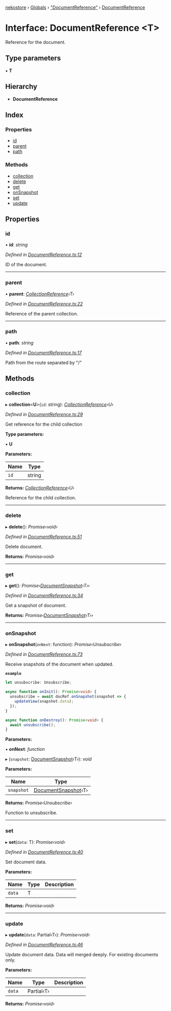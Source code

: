 [nekostore](../README.md) › [Globals](../globals.md) › ["DocumentReference"](../modules/_documentreference_.md) › [DocumentReference](_documentreference_.documentreference.md)

# Interface: DocumentReference <**T**>

Reference for the document.

## Type parameters

▪ **T**

## Hierarchy

* **DocumentReference**

## Index

### Properties

* [id](_documentreference_.documentreference.md#id)
* [parent](_documentreference_.documentreference.md#parent)
* [path](_documentreference_.documentreference.md#path)

### Methods

* [collection](_documentreference_.documentreference.md#collection)
* [delete](_documentreference_.documentreference.md#delete)
* [get](_documentreference_.documentreference.md#get)
* [onSnapshot](_documentreference_.documentreference.md#onsnapshot)
* [set](_documentreference_.documentreference.md#set)
* [update](_documentreference_.documentreference.md#update)

## Properties

###  id

• **id**: *string*

*Defined in [DocumentReference.ts:12](https://github.com/esnya/nekostore/blob/99eadde/src/DocumentReference.ts#L12)*

ID of the document.

___

###  parent

• **parent**: *[CollectionReference](_collectionreference_.collectionreference.md)‹T›*

*Defined in [DocumentReference.ts:22](https://github.com/esnya/nekostore/blob/99eadde/src/DocumentReference.ts#L22)*

Reference of the parent collection.

___

###  path

• **path**: *string*

*Defined in [DocumentReference.ts:17](https://github.com/esnya/nekostore/blob/99eadde/src/DocumentReference.ts#L17)*

Path from the route separated by "/"

## Methods

###  collection

▸ **collection**<**U**>(`id`: string): *[CollectionReference](_collectionreference_.collectionreference.md)‹U›*

*Defined in [DocumentReference.ts:29](https://github.com/esnya/nekostore/blob/99eadde/src/DocumentReference.ts#L29)*

Get reference for the child collection

**Type parameters:**

▪ **U**

**Parameters:**

Name | Type |
------ | ------ |
`id` | string |

**Returns:** *[CollectionReference](_collectionreference_.collectionreference.md)‹U›*

Reference for the child collection.

___

###  delete

▸ **delete**(): *Promise‹void›*

*Defined in [DocumentReference.ts:51](https://github.com/esnya/nekostore/blob/99eadde/src/DocumentReference.ts#L51)*

Delete document.

**Returns:** *Promise‹void›*

___

###  get

▸ **get**(): *Promise‹[DocumentSnapshot](_documentsnapshot_.documentsnapshot.md)‹T››*

*Defined in [DocumentReference.ts:34](https://github.com/esnya/nekostore/blob/99eadde/src/DocumentReference.ts#L34)*

Get a snapshot of document.

**Returns:** *Promise‹[DocumentSnapshot](_documentsnapshot_.documentsnapshot.md)‹T››*

___

###  onSnapshot

▸ **onSnapshot**(`onNext`: function): *Promise‹Unsubscribe›*

*Defined in [DocumentReference.ts:73](https://github.com/esnya/nekostore/blob/99eadde/src/DocumentReference.ts#L73)*

Receive snapshots of the document when updated.

**`example`** 
```ts
let unsubscribe: Unsubscribe;

async function onInit(): Promise<void> {
  unsubscribe = await docRef.onSnapshot(snapshot => {
    updateView(snapshot.data);
  });
}

async function onDestroy(): Promise<void> {
  await unsubscribe();
}
```

**Parameters:**

▪ **onNext**: *function*

▸ (`snapshot`: [DocumentSnapshot](_documentsnapshot_.documentsnapshot.md)‹T›): *void*

**Parameters:**

Name | Type |
------ | ------ |
`snapshot` | [DocumentSnapshot](_documentsnapshot_.documentsnapshot.md)‹T› |

**Returns:** *Promise‹Unsubscribe›*

Function to unsubscribe.

___

###  set

▸ **set**(`data`: T): *Promise‹void›*

*Defined in [DocumentReference.ts:40](https://github.com/esnya/nekostore/blob/99eadde/src/DocumentReference.ts#L40)*

Set document data.

**Parameters:**

Name | Type | Description |
------ | ------ | ------ |
`data` | T |   |

**Returns:** *Promise‹void›*

___

###  update

▸ **update**(`data`: Partial‹T›): *Promise‹void›*

*Defined in [DocumentReference.ts:46](https://github.com/esnya/nekostore/blob/99eadde/src/DocumentReference.ts#L46)*

Update document data. Data will merged deeply. For existing documents only.

**Parameters:**

Name | Type | Description |
------ | ------ | ------ |
`data` | Partial‹T› |   |

**Returns:** *Promise‹void›*
